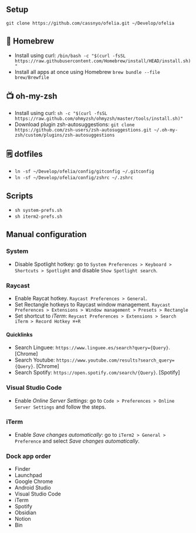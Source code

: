 ## Setup

`git clone https://github.com/cassnyo/ofelia.git ~/Develop/ofelia`

## 🍺 Homebrew

- Install using curl: `/bin/bash -c "$(curl -fsSL https://raw.githubusercontent.com/Homebrew/install/HEAD/install.sh)"`
- Install all apps at once using Homebrew `brew bundle --file brew/Brewfile`

## 📺 oh-my-zsh

- Install using curl: `sh -c "$(curl -fsSL https://raw.github.com/ohmyzsh/ohmyzsh/master/tools/install.sh)"`
- Download plugin zsh-autosuggestions: `git clone https://github.com/zsh-users/zsh-autosuggestions.git ~/.oh-my-zsh/custom/plugins/zsh-autosuggestions`

## 🗒️ dotfiles 

- `ln -sf ~/Develop/ofelia/config/gitconfig ~/.gitconfig`
- `ln -sf ~/Develop/ofelia/config/zshrc ~/.zshrc`

## Scripts

- `sh system-prefs.sh`
- `sh iterm2-prefs.sh`

## Manual configuration

### System
- Disable Spotlight hotkey: go to `System Preferences > Keyboard > Shortcuts > Spotlight` and disable `Show Spotlight search`.

### Raycast
- Enable Raycat hotkey. `Raycast Preferences > General`.
- Set Rectangle hotkeys to Raycast window management. `Raycast Preferences > Extensions > Window management > Presets > Rectangle`
- Set shortcut to *iTerm*: `Reycast Preferences > Extensions > Search iTerm > Record Hotkey ⌘+R`

#### Quicklinks
- Search Linguee: `https://www.linguee.es/search?query={Query}`. [Chrome]
- Search Youtube: `https://www.youtube.com/results?search_query={Query}`. [Chrome]
- Search Spotify: `https://open.spotify.com/search/{Query}`. [Spotify]

### Visual Studio Code
- Enable *Online Server Settings*: go to `Code > Preferences > Online Server Settings` and follow the steps.

### iTerm
- Enable *Save changes automatically*: go to `iTerm2 > General > Preference` and select *Save changes automatically*.


### Dock app order
- Finder
- Launchpad
- Google Chrome
- Android Studio
- Visual Studio Code
- iTerm
- Spotify
- Obsidian
- Notion
- Bin
